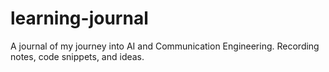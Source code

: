 # learning-journal
A journal of my journey into AI and Communication Engineering. Recording notes, code snippets, and ideas.

